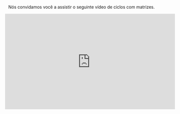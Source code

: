 <div style="text-align:center;"> <p>Nós convidamos você a assistir o seguinte vídeo de ciclos com matrizes.</p> 
<iframe width="560" height="315" align="middle" src="https://www.youtube.com/embed/lwSn5u_l2Dk" frameborder="0" allow="autoplay; encrypted-media" allowfullscreen></iframe> </div>
